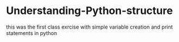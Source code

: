 # Understanding-Python-structure
this was the first class exrcise with simple variable creation and print statements in python

